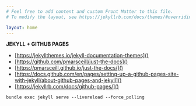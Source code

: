 ```yaml
---
# Feel free to add content and custom Front Matter to this file.
# To modify the layout, see https://jekyllrb.com/docs/themes/#overriding-theme-defaults

layout: home
---
```


<b>JEKYLL + GITHUB PAGES</b>
- [https://jekyllthemes.io/jekyll-documentation-themes]()
- [https://github.com/pmarsceill/just-the-docs]()
- [https://pmarsceill.github.io/just-the-docs/]()
- [https://docs.github.com/en/pages/setting-up-a-github-pages-site-with-jekyll/about-github-pages-and-jekyll]()
- [https://jekyllrb.com/docs/github-pages/]()

`bundle exec jekyll serve --livereload --force_polling`